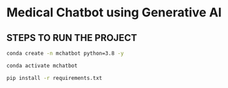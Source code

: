 # Medical Chatbot using Generative AI


## STEPS TO RUN THE PROJECT

```bash
conda create -n mchatbot python=3.8 -y
```

```bash
conda activate mchatbot
```

```bash
pip install -r requirements.txt
```